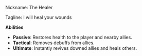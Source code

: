 Nickname: The Healer

Tagline: I will heal your wounds

**Abilities**

- **Passive**: Restores health to the player and nearby allies.
- **Tactical**: Removes debuffs from allies.
- **Ultimate**: Instantly revives downed allies and heals others.